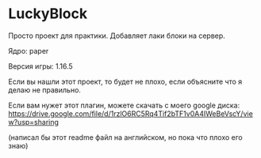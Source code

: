 # LuckyBlock
Просто проект для практики. Добавляет лаки блоки на сервер.

Ядро: paper

Версия игры: 1.16.5

Если вы нашли этот проект, то будет не плохо, если объясните что я делаю не правильно.

Если вам нужет этот плагин, можете скачать с моего google диска: https://drive.google.com/file/d/1rzlO6RC5Rq4Tif2bTF1v0A4IWeBeVscY/view?usp=sharing

(написал бы этот readme файл на английском, но пока что плохо его знаю)
